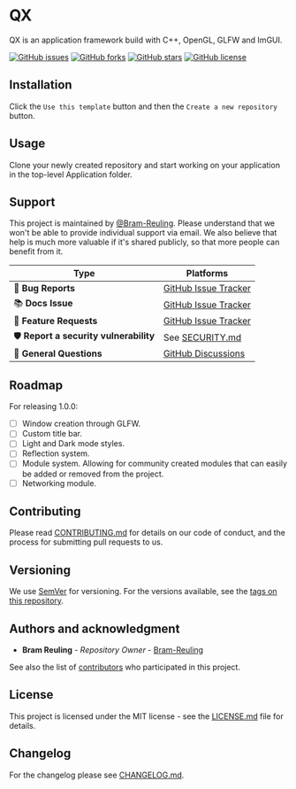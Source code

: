 # QX

QX is an application framework build with C++, OpenGL, GLFW and ImGUI.

[![GitHub issues](https://img.shields.io/github/issues/QX-Interactive/QX.svg)](https://github.com/QX-Interactive/QX/issues)
[![GitHub forks](https://img.shields.io/github/forks/QX-Interactive/QX.svg)](https://github.com/QX-Interactive/QX/network)
[![GitHub stars](https://img.shields.io/github/stars/QX-Interactive/QX.svg)](https://github.com/QX-Interactive/QX/stargazers)
[![GitHub license](https://img.shields.io/github/license/QX-Interactive/QX.svg)](https://github.com/QX-Interactive/QX/blob/main/LICENSE.md)

## Installation

Click the `Use this template` button and then the `Create a new repository` button.

## Usage

Clone your newly created repository and start working on your application in the top-level Application folder.

## Support

This project is maintained by [@Bram-Reuling](https://github.com/Bram-Reuling). Please understand that we won't be able to provide individual support via email. We also believe that help is much more valuable if it's shared publicly, so that more people can benefit from it.

| Type                                  | Platforms                                                               |
| ------------------------------------- | ----------------------------------------------------------------------- |
| 🚨 **Bug Reports**                    | [GitHub Issue Tracker](https://github.com/QX-Interactive/QX/issues)    |
| 📚 **Docs Issue**                     | [GitHub Issue Tracker](https://github.com/QX-Interactive/QX/issues)    |
| 🎁 **Feature Requests**               | [GitHub Issue Tracker](https://github.com/QX-Interactive/QX/issues)    |
| 🛡 **Report a security vulnerability** | See [SECURITY.md](SECURITY.md)                                         |
| 💬 **General Questions**              | [GitHub Discussions](https://github.com/QX-Interactive/QX/discussions) |

## Roadmap

For releasing 1.0.0:
- [ ] Window creation through GLFW.
- [ ] Custom title bar.
- [ ] Light and Dark mode styles.
- [ ] Reflection system.
- [ ] Module system. Allowing for community created modules that can easily be added or removed from the project.
- [ ] Networking module.

## Contributing

Please read [CONTRIBUTING.md](CONTRIBUTING.md) for details on our code of conduct, and the process for submitting pull requests to us.

## Versioning

We use [SemVer](http://semver.org/) for versioning. For the versions available, see the [tags on this repository](https://github.com/QX-Interactive/QX/tags).

## Authors and acknowledgment

- **Bram Reuling** - _Repository Owner_ - [Bram-Reuling](https://github.com/Bram-Reuling)

See also the list of [contributors](https://github.com/QX-Interactive/QX/graphs/contributors) who participated in this project.

## License

This project is licensed under the MIT license - see the [LICENSE.md](LICENSE.md) file for details.

## Changelog

For the changelog please see [CHANGELOG.md](CHANGELOG.md).
